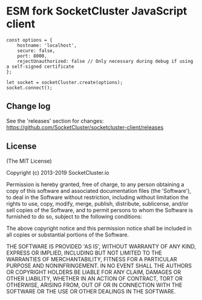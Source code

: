 ESM fork SocketCluster JavaScript client
======
```
const options = {
	hostname: 'localhost',
	secure: false,
	port: 8000,
	rejectUnauthorized: false // Only necessary during debug if using a self-signed certificate
};

let socket = socketCluster.create(options);
socket.connect();
```

## Change log

See the 'releases' section for changes: https://github.com/SocketCluster/socketcluster-client/releases

## License

(The MIT License)

Copyright (c) 2013-2019 SocketCluster.io

Permission is hereby granted, free of charge, to any person obtaining a copy of this software and associated documentation files (the 'Software'), to deal in the Software without restriction, including without limitation the rights to use, copy, modify, merge, publish, distribute, sublicense, and/or sell copies of the Software, and to permit persons to whom the Software is furnished to do so, subject to the following conditions:

The above copyright notice and this permission notice shall be included in all copies or substantial portions of the Software.

THE SOFTWARE IS PROVIDED 'AS IS', WITHOUT WARRANTY OF ANY KIND, EXPRESS OR IMPLIED, INCLUDING BUT NOT LIMITED TO THE WARRANTIES OF MERCHANTABILITY, FITNESS FOR A PARTICULAR PURPOSE AND NONINFRINGEMENT. IN NO EVENT SHALL THE AUTHORS OR COPYRIGHT HOLDERS BE LIABLE FOR ANY CLAIM, DAMAGES OR OTHER LIABILITY, WHETHER IN AN ACTION OF CONTRACT, TORT OR OTHERWISE, ARISING FROM, OUT OF OR IN CONNECTION WITH THE SOFTWARE OR THE USE OR OTHER DEALINGS IN THE SOFTWARE.
